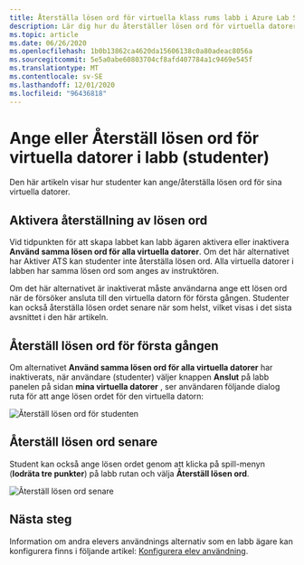 ```yaml
---
title: Återställa lösen ord för virtuella klass rums labb i Azure Lab Services | Microsoft Docs
description: Lär dig hur du återställer lösen ord för virtuella datorer (VM) i labb med Azure Lab Services.
ms.topic: article
ms.date: 06/26/2020
ms.openlocfilehash: 1b0b13862ca4620da15606138c0a80adeac8056a
ms.sourcegitcommit: 5e5a0abe60803704cf8afd407784a1c9469e545f
ms.translationtype: MT
ms.contentlocale: sv-SE
ms.lasthandoff: 12/01/2020
ms.locfileid: "96436818"
---
```

# <a name="set-or-reset-password-for-virtual-machines-in-labs-students"></a>Ange eller Återställ lösen ord för virtuella datorer i labb (studenter)
Den här artikeln visar hur studenter kan ange/återställa lösen ord för sina virtuella datorer. 

## <a name="enable-resetting-of-passwords"></a>Aktivera återställning av lösen ord
Vid tidpunkten för att skapa labbet kan labb ägaren aktivera eller inaktivera **Använd samma lösen ord för alla virtuella datorer**. Om det här alternativet har Aktiver ATS kan studenter inte återställa lösen ord. Alla virtuella datorer i labben har samma lösen ord som anges av instruktören. 

Om det här alternativet är inaktiverat måste användarna ange ett lösen ord när de försöker ansluta till den virtuella datorn för första gången. Studenter kan också återställa lösen ordet senare när som helst, vilket visas i det sista avsnittet i den här artikeln. 

## <a name="reset-password-for-the-first-time"></a>Återställ lösen ord för första gången
Om alternativet **Använd samma lösen ord för alla virtuella datorer** har inaktiverats, när användare (studenter) väljer knappen **Anslut** på labb panelen på sidan **mina virtuella datorer** , ser användaren följande dialog ruta för att ange lösen ordet för den virtuella datorn: 

![Återställ lösen ord för studenten](./media/how-to-set-virtual-machine-passwords/student-set-password.png)

## <a name="reset-password-later"></a>Återställ lösen ord senare
Student kan också ange lösen ordet genom att klicka på spill-menyn (**lodräta tre punkter**) på labb rutan och välja **Återställ lösen ord**. 

![Återställ lösen ord senare](./media/how-to-set-virtual-machine-passwords/student-set-password-2.png)


## <a name="next-steps"></a>Nästa steg
Information om andra elevers användnings alternativ som en labb ägare kan konfigurera finns i följande artikel: [Konfigurera elev användning](how-to-configure-student-usage.md).
